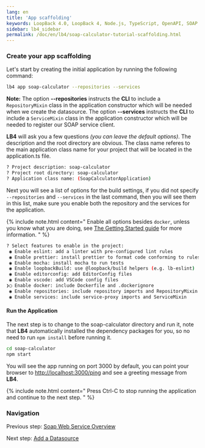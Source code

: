 ```yaml
---
lang: en
title: 'App scaffolding'
keywords: LoopBack 4.0, LoopBack 4, Node.js, TypeScript, OpenAPI, SOAP
sidebar: lb4_sidebar
permalink: /doc/en/lb4/soap-calculator-tutorial-scaffolding.html
---
```


### Create your app scaffolding

Let's start by creating the initial application by running the following
command:

```sh
lb4 app soap-calculator --repositories --services
```

**Note:** The option **--repositories** instructs the **CLI** to include a
`RepositoryMixin` class in the application constructor which will be needed when
we create the datasource. The option **--services** instructs the **CLI** to
include a `ServiceMixin` class in the application constructor which will be
needed to register our SOAP service client.

**LB4** will ask you a few questions _(you can leave the default options)_. The
description and the root directory are obvious. The class name referes to the
main application class name for your project that will be located in the
application.ts file.

```sh
? Project description: soap-calculator
? Project root directory: soap-calculator
? Application class name: (SoapCalculatorApplication)
```

Next you will see a list of options for the build settings, if you did not
specify `--repositories` and `--services` in the last command, then you will see
them in this list, make sure you enable both the repository and the services for
the application.

{% include note.html content="
Enable all options besides `docker`, unless you know what you are doing, see
[The Getting Started guide](../../Getting-started.md) for more information.
" %}

```sh
? Select features to enable in the project:
 ◉ Enable eslint: add a linter with pre-configured lint rules
 ◉ Enable prettier: install prettier to format code conforming to rules
 ◉ Enable mocha: install mocha to run tests
 ◉ Enable loopbackBuild: use @loopback/build helpers (e.g. lb-eslint)
 ◉ Enable editorconfig: add EditorConfig files
 ◉ Enable vscode: add VSCode config files
❯◯ Enable docker: include Dockerfile and .dockerignore
 ◉ Enable repositories: include repository imports and RepositoryMixin
 ◉ Enable services: include service-proxy imports and ServiceMixin
```

#### Run the Application

The next step is to change to the soap-calculator directory and run it, note
that **LB4** automatically installed the dependency packages for you, so no need
to run `npm install` before running it.

```sh
cd soap-calculator
npm start
```

You will see the app running on port 3000 by default, you can point your browser
to <http://localhost:3000/ping> and see a greeting message from **LB4**.

{% include note.html content="
Press Ctrl-C to stop running the application and continue to the next
step.
" %}

### Navigation

Previous step:
[Soap Web Service Overview](soap-calculator-tutorial-web-service-overview.md)

Next step: [Add a Datasource](soap-calculator-tutorial-add-datasource.md)
